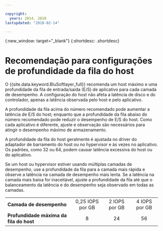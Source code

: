 ```yaml
---

copyright:
  years: 2014, 2018
lastupdated: "2018-02-14"

---
```

{:new_window: target="_blank"}
{:shortdesc: .shortdesc}

# Recomendação para configurações de profundidade da fila do host

O {{site.data.keyword.BluSoftlayer_full}} recomenda um host máximo e uma profundidade da fila de
entrada/saída (E/S) de aplicativo para cada camada de desempenho. A configuração do host não afeta a latência
de disco e do controlador, apenas a latência observada pelo host e pelo aplicativo.

A profundidade da fila acima do número recomendado pode aumentar a latência de E/S do host; enquanto
que a profundidade da fila abaixo do número recomendado pode reduzir o desempenho de E/S do host. Como cada
aplicativo é diferente, ajuste e observação são necessários para atingir o desempenho máximo de armazenamento.

A profundidade da fila do host geralmente é ajustada no driver do adaptador de barramento do host ou no
hypervisor e às vezes no aplicativo. Os padrões, como 32 ou 64, podem causar latência excessiva do host ou
do aplicativo.

Se um host ou hypervisor estiver usando múltiplas camadas de desempenho, use a profundidade da fila para
a camada mais rápida e observe a latência na camada de desempenho mais lenta. Se a latência na camada mais baixa for inaceitável, ajuste a profundidade da fila até que o balanceamento
da latência e do desempenho seja observado em todas as camadas.

<table align="center">
	<tbody>
		<tr>
			<td><strong>Camada de desempenho</strong></td>
			<td style="text-align: center; vertical-align: middle;">0,25 IOPS por GB</td>
			<td style="text-align: center; vertical-align: middle;">2 IOPS por GB</td>
			<td style="text-align: center; vertical-align: middle;">4 IOPS por GB</td>
		</tr>
		<tr>
			<td><strong>Profundidade máxima da fila do host</strong></td>
			<td style="text-align: center; vertical-align: middle;">8</td>
			<td style="text-align: center; vertical-align: middle;">24</td>
			<td style="text-align: center; vertical-align: middle;">56</td>
		</tr>
	</tbody>
</table>
